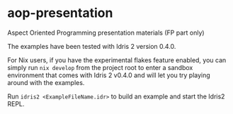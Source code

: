 # aop-presentation
Aspect Oriented Programming presentation materials (FP part only)

The examples have been tested with Idris 2 version 0.4.0.

For Nix users, if you have the experimental flakes feature enabled, you can simply run `nix develop` from the project root to enter a sandbox environment that comes with Idris 2 v0.4.0 and will let you try playing around with the examples.

Run `idris2 <ExampleFileName.idr>` to build an example and start the Idris2 REPL.
